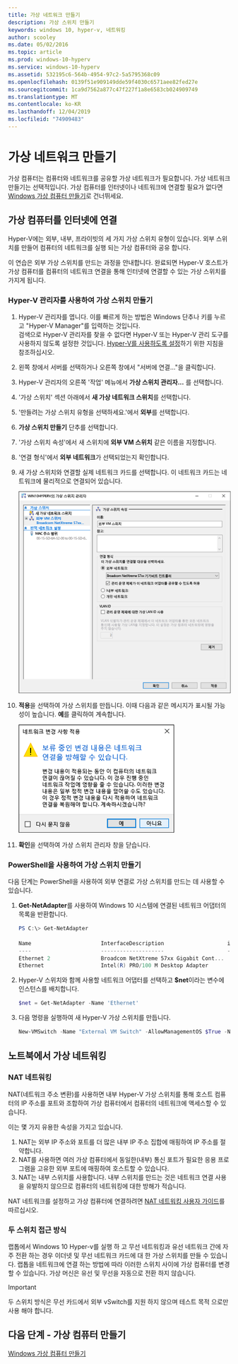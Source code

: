 ```yaml
---
title: 가상 네트워크 만들기
description: 가상 스위치 만들기
keywords: windows 10, hyper-v, 네트워킹
author: scooley
ms.date: 05/02/2016
ms.topic: article
ms.prod: windows-10-hyperv
ms.service: windows-10-hyperv
ms.assetid: 532195c6-564b-4954-97c2-5a5795368c09
ms.openlocfilehash: 0139f51e909149dde59f4030c6571aee82fed27e
ms.sourcegitcommit: 1ca9d7562a877c47f227f1a8e6583cb024909749
ms.translationtype: MT
ms.contentlocale: ko-KR
ms.lasthandoff: 12/04/2019
ms.locfileid: "74909483"
---
```

# <a name="create-a-virtual-network"></a>가상 네트워크 만들기

가상 컴퓨터는 컴퓨터와 네트워크를 공유할 가상 네트워크가 필요합니다.  가상 네트워크 만들기는 선택적입니다. 가상 컴퓨터를 인터넷이나 네트워크에 연결할 필요가 없다면 [Windows 가상 컴퓨터 만들기](create-virtual-machine.md)로 건너뛰세요.


## <a name="connect-virtual-machines-to-the-internet"></a>가상 컴퓨터를 인터넷에 연결

Hyper-V에는 외부, 내부, 프라이빗의 세 가지 가상 스위치 유형이 있습니다. 외부 스위치를 만들어 컴퓨터의 네트워크를 실행 되는 가상 컴퓨터와 공유 합니다.

이 연습은 외부 가상 스위치를 만드는 과정을 안내합니다. 완료되면 Hyper-V 호스트가 가상 컴퓨터를 컴퓨터의 네트워크 연결을 통해 인터넷에 연결할 수 있는 가상 스위치를 가지게 됩니다. 

### <a name="create-a-virtual-switch-with-hyper-v-manager"></a>Hyper-V 관리자를 사용하여 가상 스위치 만들기

1. Hyper-V 관리자를 엽니다.  이를 빠르게 하는 방법은 Windows 단추나 키를 누르고 "Hyper-V Manager"를 입력하는 것입니다.  
검색으로 Hyper-V 관리자를 찾을 수 없다면 Hyper-V 또는 Hyper-V 관리 도구를 사용하지 않도록 설정한 것입니다.  [Hyper-V를 사용하도록 설정](enable-hyper-v.md)하기 위한 지침을 참조하십시오.

2. 왼쪽 창에서 서버를 선택하거나 오른쪽 창에서 "서버에 연결..."을 클릭합니다.

3. Hyper-V 관리자의 오른쪽 '작업' 메뉴에서 **가상 스위치 관리자...** 를 선택합니다. 

4. '가상 스위치' 섹션 아래에서 **새 가상 네트워크 스위치**를 선택합니다.

5. '만들려는 가상 스위치 유형을 선택하세요.'에서 **외부**를 선택합니다.

6. **가상 스위치 만들기** 단추를 선택합니다.

7. '가상 스위치 속성'에서 새 스위치에 **외부 VM 스위치** 같은 이름을 지정합니다.

8. '연결 형식'에서 **외부 네트워크**가 선택되었는지 확인합니다.

9. 새 가상 스위치와 연결할 실제 네트워크 카드를 선택합니다. 이 네트워크 카드는 네트워크에 물리적으로 연결되어 있습니다.  

    ![](media/newSwitch_upd.png)

10. **적용**을 선택하여 가상 스위치를 만듭니다. 이때 다음과 같은 메시지가 표시될 가능성이 높습니다. **예**를 클릭하여 계속합니다.

    ![](media/pen_changes_upd.png)  

11. **확인**을 선택하여 가상 스위치 관리자 창을 닫습니다.


### <a name="create-a-virtual-switch-with-powershell"></a>PowerShell을 사용하여 가상 스위치 만들기

다음 단계는 PowerShell을 사용하여 외부 연결로 가상 스위치를 만드는 데 사용할 수 있습니다. 

1. **Get-NetAdapter**를 사용하여 Windows 10 시스템에 연결된 네트워크 어댑터의 목록을 반환합니다.

    ```powershell
    PS C:\> Get-NetAdapter

    Name                      InterfaceDescription                    ifIndex Status       MacAddress             LinkSpeed
    ----                      --------------------                    ------- ------       ----------             ---------
    Ethernet 2                Broadcom NetXtreme 57xx Gigabit Cont...       5 Up           BC-30-5B-A8-C1-7F         1 Gbps
    Ethernet                  Intel(R) PRO/100 M Desktop Adapter            3 Up           00-0E-0C-A8-DC-31        10 Mbps  
    ```

2. Hyper-V 스위치와 함께 사용할 네트워크 어댑터를 선택하고 **$net**이라는 변수에 인스턴스를 배치합니다.

    ```powershell
    $net = Get-NetAdapter -Name 'Ethernet'
    ```

3. 다음 명령을 실행하여 새 Hyper-V 가상 스위치를 만듭니다.

    ```powershell
    New-VMSwitch -Name "External VM Switch" -AllowManagementOS $True -NetAdapterName $net.Name
    ```

## <a name="virtual-networking-on-a-laptop"></a>노트북에서 가상 네트워킹

### <a name="nat-networking"></a>NAT 네트워킹
NAT(네트워크 주소 변환)를 사용하면 내부 Hyper-V 가상 스위치를 통해 호스트 컴퓨터의 IP 주소를 포트와 조합하여 가상 컴퓨터에서 컴퓨터의 네트워크에 액세스할 수 있습니다.

이는 몇 가지 유용한 속성을 가지고 있습니다.
1. NAT는 외부 IP 주소와 포트를 더 많은 내부 IP 주소 집합에 매핑하여 IP 주소를 절약합니다. 
2. NAT를 사용하면 여러 가상 컴퓨터에서 동일한(내부) 통신 포트가 필요한 응용 프로그램을 고유한 외부 포트에 매핑하여 호스트할 수 있습니다.
3. NAT는 내부 스위치를 사용합니다. 내부 스위치를 만드는 것은 네트워크 연결 사용을 유발하지 않으므로 컴퓨터의 네트워킹에 대한 방해가 적습니다.

NAT 네트워크를 설정하고 가상 컴퓨터에 연결하려면 [NAT 네트워킹 사용자 가이드](../user-guide/setup-nat-network.md)를 따르십시오.

### <a name="the-two-switch-approach"></a>두 스위치 접근 방식

랩톱에서 Windows 10 Hyper-v를 실행 하 고 무선 네트워킹과 유선 네트워크 간에 자주 전환 하는 경우 이더넷 및 무선 네트워크 카드에 대 한 가상 스위치를 만들 수 있습니다.  랩톱을 네트워크에 연결 하는 방법에 따라 이러한 스위치 사이에 가상 컴퓨터를 변경할 수 있습니다. 가상 머신은 유선 및 무선을 자동으로 전환 하지 않습니다. 

>[!IMPORTANT]
>두 스위치 방식은 무선 카드에서 외부 vSwitch를 지원 하지 않으며 테스트 목적 으로만 사용 해야 합니다.

## <a name="next-step---create-a-virtual-machine"></a>다음 단계 - 가상 컴퓨터 만들기
[Windows 가상 컴퓨터 만들기](create-virtual-machine.md)
